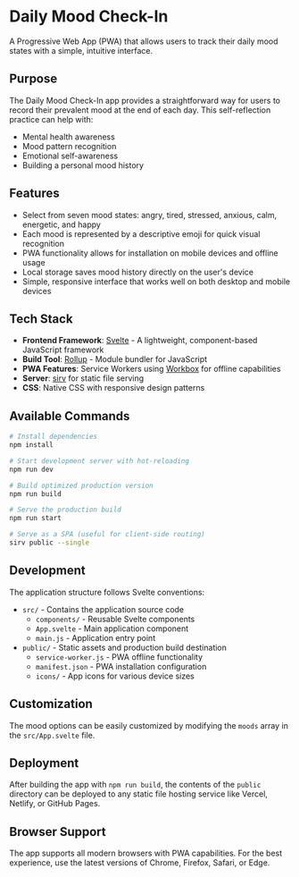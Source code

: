 # Daily Mood Check-In

A Progressive Web App (PWA) that allows users to track their daily mood states with a simple, intuitive interface.

## Purpose

The Daily Mood Check-In app provides a straightforward way for users to record their prevalent mood at the end of each day. This self-reflection practice can help with:

- Mental health awareness
- Mood pattern recognition
- Emotional self-awareness
- Building a personal mood history

## Features

- Select from seven mood states: angry, tired, stressed, anxious, calm, energetic, and happy
- Each mood is represented by a descriptive emoji for quick visual recognition
- PWA functionality allows for installation on mobile devices and offline usage
- Local storage saves mood history directly on the user's device
- Simple, responsive interface that works well on both desktop and mobile devices

## Tech Stack

- **Frontend Framework**: [Svelte](https://svelte.dev) - A lightweight, component-based JavaScript framework
- **Build Tool**: [Rollup](https://rollupjs.org) - Module bundler for JavaScript
- **PWA Features**: Service Workers using [Workbox](https://developers.google.com/web/tools/workbox) for offline capabilities
- **Server**: [sirv](https://github.com/lukeed/sirv) for static file serving
- **CSS**: Native CSS with responsive design patterns

## Available Commands

```bash
# Install dependencies
npm install

# Start development server with hot-reloading
npm run dev

# Build optimized production version
npm run build

# Serve the production build
npm run start

# Serve as a SPA (useful for client-side routing)
sirv public --single
```

## Development

The application structure follows Svelte conventions:

- `src/` - Contains the application source code
  - `components/` - Reusable Svelte components
  - `App.svelte` - Main application component
  - `main.js` - Application entry point
- `public/` - Static assets and production build destination
  - `service-worker.js` - PWA offline functionality
  - `manifest.json` - PWA installation configuration
  - `icons/` - App icons for various device sizes

## Customization

The mood options can be easily customized by modifying the `moods` array in the `src/App.svelte` file.

## Deployment

After building the app with `npm run build`, the contents of the `public` directory can be deployed to any static file hosting service like Vercel, Netlify, or GitHub Pages.

## Browser Support

The app supports all modern browsers with PWA capabilities. For the best experience, use the latest versions of Chrome, Firefox, Safari, or Edge.
